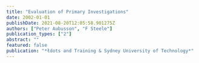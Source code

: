```yaml
---
title: "Evaluation of Primary Investigations"
date: 2002-01-01
publishDate: 2021-08-20T12:05:58.901275Z
authors: ["Peter Aubusson", "F Steele"]
publication_types: ["2"]
abstract: ""
featured: false
publication: "*łdots and Training & Sydney University of Technology*"
---
```


